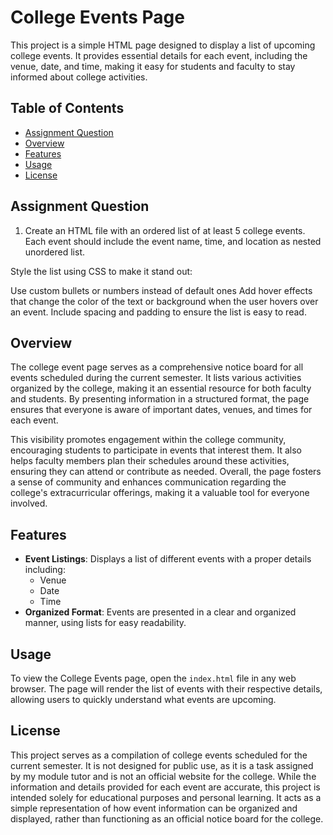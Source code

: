 # College Events Page

This project is a simple HTML page designed to display a list of upcoming college events. It provides essential details for each event, including the venue, date, and time, making it easy for students and faculty to stay informed about college activities.

## Table of Contents

- [Assignment Question](#assignment-question)
- [Overview](#overview)
- [Features](#features)
- [Usage](#usage)
- [License](#license)

## Assignment Question

1. Create an HTML file with an ordered list of at least 5 college events. Each event should include the event name, time, and location as nested unordered list.

Style the list using CSS to make it stand out:

Use custom bullets or numbers instead of default ones
Add hover effects that change the color of the text or background when the user hovers over an event.
Include spacing and padding to ensure the list is easy to read.


## Overview

The college event page serves as a comprehensive notice board for all events scheduled during the current semester. It lists various activities organized by the college, making it an essential resource for both faculty and students. By presenting information in a structured format, the page ensures that everyone is aware of important dates, venues, and times for each event.

This visibility promotes engagement within the college community, encouraging students to participate in events that interest them. It also helps faculty members plan their schedules around these activities, ensuring they can attend or contribute as needed. Overall, the page fosters a sense of community and enhances communication regarding the college's extracurricular offerings, making it a valuable tool for everyone involved.

## Features

- **Event Listings**: Displays a list of different events with a proper details including:
  - Venue
  - Date
  - Time
- **Organized Format**: Events are presented in a clear and organized manner, using lists for easy readability.

## Usage

To view the College Events page, open the `index.html` file in any web browser. The page will render the list of events with their respective details, allowing users to quickly understand what events are upcoming.

## License
This project serves as a compilation of college events scheduled for the current semester. It is not designed for public use, as it is a task assigned by my module tutor and is not an official website for the college. While the information and details provided for each event are accurate, this project is intended solely for educational purposes and personal learning. It acts as a simple representation of how event information can be organized and displayed, rather than functioning as an official notice board for the college.
